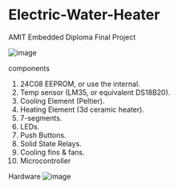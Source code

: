 # Electric-Water-Heater
AMIT Embedded Diploma Final Project 


![image](https://user-images.githubusercontent.com/108838485/200203570-e177b83c-e1ed-4a06-9acf-aa7c4ee50216.png)


components 
1. 24C08 EEPROM, or use the internal. 
2. Temp sensor (LM35, or equivalent DS18B20). 
3. Cooling Element (Peltier). 
4. Heating Element (3d ceramic heater). 
5. 7-segments. 
6. LEDs.
7. Push Buttons. 
8. Solid State Relays. 
9. Cooling fins & fans.
10. Microcontroller


Hardware
![image](https://user-images.githubusercontent.com/108838485/200203612-6fbdf196-0052-4aef-ae7d-3212cf081373.png)

